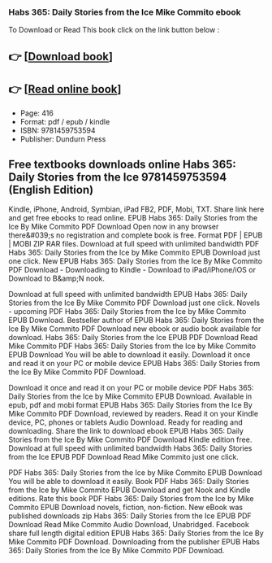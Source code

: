### Habs 365: Daily Stories from the Ice Mike Commito ebook

To Download or Read This book click on the link button below :

## 👉  [**[Download book](http://ebooksharez.info/download.php?group=book&from=github.com&id=719240&lnk=1065 "Download book")**]

## 👉  [**[Read online book](http://ebooksharez.info/download.php?group=book&from=github.com&id=719240&lnk=1065 "Read online book")**]


* Page: 416
* Format: pdf / epub / kindle
* ISBN: 9781459753594
* Publisher: Dundurn Press



## Free textbooks downloads online Habs 365: Daily Stories from the Ice 9781459753594 (English Edition)


Kindle, iPhone, Android, Symbian, iPad FB2, PDF, Mobi, TXT. Share link here and get free ebooks to read online. EPUB Habs 365: Daily Stories from the Ice By Mike Commito PDF Download Open now in any browser there&amp;#039;s no registration and complete book is free. Format PDF | EPUB | MOBI ZIP RAR files. Download at full speed with unlimited bandwidth PDF Habs 365: Daily Stories from the Ice by Mike Commito EPUB Download just one click. New EPUB Habs 365: Daily Stories from the Ice By Mike Commito PDF Download - Downloading to Kindle - Download to iPad/iPhone/iOS or Download to B&amp;amp;N nook.

Download at full speed with unlimited bandwidth EPUB Habs 365: Daily Stories from the Ice By Mike Commito PDF Download just one click. Novels - upcoming PDF Habs 365: Daily Stories from the Ice by Mike Commito EPUB Download. Bestseller author of EPUB Habs 365: Daily Stories from the Ice By Mike Commito PDF Download new ebook or audio book available for download. Habs 365: Daily Stories from the Ice EPUB PDF Download Read Mike Commito PDF Habs 365: Daily Stories from the Ice by Mike Commito EPUB Download You will be able to download it easily. Download it once and read it on your PC or mobile device EPUB Habs 365: Daily Stories from the Ice By Mike Commito PDF Download.

Download it once and read it on your PC or mobile device PDF Habs 365: Daily Stories from the Ice by Mike Commito EPUB Download. Available in epub, pdf and mobi format EPUB Habs 365: Daily Stories from the Ice By Mike Commito PDF Download, reviewed by readers. Read it on your Kindle device, PC, phones or tablets Audio Download. Ready for reading and downloading. Share the link to download ebook EPUB Habs 365: Daily Stories from the Ice By Mike Commito PDF Download Kindle edition free. Download at full speed with unlimited bandwidth Habs 365: Daily Stories from the Ice EPUB PDF Download Read Mike Commito just one click.

PDF Habs 365: Daily Stories from the Ice by Mike Commito EPUB Download You will be able to download it easily. Book PDF Habs 365: Daily Stories from the Ice by Mike Commito EPUB Download and get Nook and Kindle editions. Rate this book PDF Habs 365: Daily Stories from the Ice by Mike Commito EPUB Download novels, fiction, non-fiction. New eBook was published downloads zip Habs 365: Daily Stories from the Ice EPUB PDF Download Read Mike Commito Audio Download, Unabridged. Facebook share full length digital edition EPUB Habs 365: Daily Stories from the Ice By Mike Commito PDF Download. Downloading from the publisher EPUB Habs 365: Daily Stories from the Ice By Mike Commito PDF Download.





